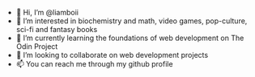 - 👋 Hi, I’m @liamboii
- 👀 I’m interested in biochemistry and math, video games, pop-culture, sci-fi and fantasy books
- 🌱 I’m currently learning the foundations of web development on The Odin Project
- 💞️ I’m looking to collaborate on web development projects
- 📫 You can reach me through my github profile

<!---
liamboii/liamboii is a ✨ special ✨ repository because its `README.md` (this file) appears on your GitHub profile.
You can click the Preview link to take a look at your changes.
--->
